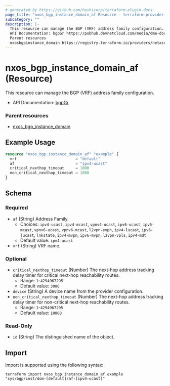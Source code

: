 ```yaml
---
# generated by https://github.com/hashicorp/terraform-plugin-docs
page_title: "nxos_bgp_instance_domain_af Resource - terraform-provider-nxos"
subcategory: ""
description: |-
  This resource can manage the BGP (VRF) address family configuration.
  API Documentation: bgpGr https://pubhub.devnetcloud.com/media/dme-docs-10-2-2/docs/Routing%20and%20Forwarding/bgp:DomAf/
  Parent resources
  nxosbgpinstance_domain https://registry.terraform.io/providers/netascode/nxos/latest/docs/resources/bgp_instance_domain
---
```


# nxos_bgp_instance_domain_af (Resource)

This resource can manage the BGP (VRF) address family configuration.

- API Documentation: [bgpGr](https://pubhub.devnetcloud.com/media/dme-docs-10-2-2/docs/Routing%20and%20Forwarding/bgp:DomAf/)

### Parent resources

- [nxos_bgp_instance_domain](https://registry.terraform.io/providers/netascode/nxos/latest/docs/resources/bgp_instance_domain)

## Example Usage

```terraform
resource "nxos_bgp_instance_domain_af" "example" {
  vrf                          = "default"
  af                           = "ipv4-ucast"
  critical_nexthop_timeout     = 1800
  non_critical_nexthop_timeout = 1800
}
```

<!-- schema generated by tfplugindocs -->
## Schema

### Required

- `af` (String) Address Family.
  - Choices: `ipv4-ucast`, `ipv4-mcast`, `vpnv4-ucast`, `ipv6-ucast`, `ipv6-mcast`, `vpnv6-ucast`, `vpnv6-mcast`, `l2vpn-evpn`, `ipv4-lucast`, `ipv6-lucast`, `lnkstate`, `ipv4-mvpn`, `ipv6-mvpn`, `l2vpn-vpls`, `ipv4-mdt`
  - Default value: `ipv4-ucast`
- `vrf` (String) VRF name.

### Optional

- `critical_nexthop_timeout` (Number) The next-hop address tracking delay timer for critical next-hop reachability routes.
  - Range: `1`-`4294967295`
  - Default value: `3000`
- `device` (String) A device name from the provider configuration.
- `non_critical_nexthop_timeout` (Number) The next-hop address tracking delay timer for non-critical next-hop reachability routes.
  - Range: `1`-`4294967295`
  - Default value: `10000`

### Read-Only

- `id` (String) The distinguished name of the object.

## Import

Import is supported using the following syntax:

```shell
terraform import nxos_bgp_instance_domain_af.example "sys/bgp/inst/dom-[default]/af-[ipv4-ucast]"
```
